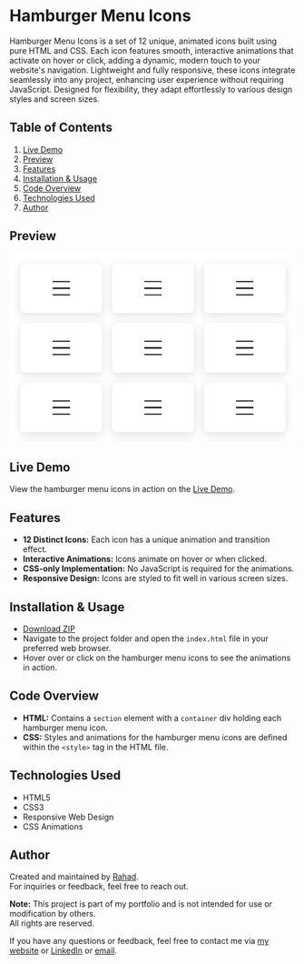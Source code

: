 # Hamburger Menu Icons

Hamburger Menu Icons is a set of 12 unique, animated icons built using pure HTML and CSS. Each icon features smooth, interactive animations that activate on hover or click, adding a dynamic, modern touch to your website's navigation. Lightweight and fully responsive, these icons integrate seamlessly into any project, enhancing user experience without requiring JavaScript. Designed for flexibility, they adapt effortlessly to various design styles and screen sizes.

## Table of Contents

1. [Live Demo](#live-demo)
2. [Preview](#preview)
3. [Features](#features)
4. [Installation & Usage](#installation--usage)
5. [Code Overview](#code-overview)
6. [Technologies Used](#technologies-used)
7. [Author](#author)

## Preview

![Hamburger Menu Icons](./screenshot.png)

## Live Demo

View the hamburger menu icons in action on the [Live Demo](https://your-live-demo-link.com).

## Features

- **12 Distinct Icons:** Each icon has a unique animation and transition effect.
- **Interactive Animations:** Icons animate on hover or when clicked.
- **CSS-only Implementation:** No JavaScript is required for the animations.
- **Responsive Design:** Icons are styled to fit well in various screen sizes.

## Installation & Usage

- [Download ZIP](https://github.com/programmer-rahad/hamburger-menu-icons/archive/refs/heads/main.zip)
- Navigate to the project folder and open the `index.html` file in your preferred web browser.
- Hover over or click on the hamburger menu icons to see the animations in action.

## Code Overview

- **HTML:** Contains a `section` element with a `container` div holding each hamburger menu icon.
- **CSS:** Styles and animations for the hamburger menu icons are defined within the `<style>` tag in the HTML file.

## Technologies Used

- HTML5
- CSS3
- Responsive Web Design
- CSS Animations

## Author

Created and maintained by [Rahad](https://www.github.com/rahadpro).  
For inquiries or feedback, feel free to reach out.

**Note:** This project is part of my portfolio and is not intended for use or modification by others.  
All rights are reserved.

If you have any questions or feedback, feel free to contact me via [my website](https://www.rahad.me) or [LinkedIn](https://www.linkedin.com/in/rahadpro) or [email](mailto:rahad.pro.dev@gmail.com).
